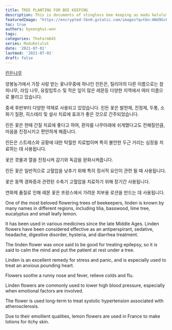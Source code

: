 ```yaml
---
title: TREE PLANTING FOR BEE KEEPING
description: This is documents of stingless bee keeping as madu kelulut
featuredImage: "https://encrypted-tbn0.gstatic.com/images?q=tbn:ANd9GcQhbAEGW6ogU9Vsd2Ml6wrwznbLwiCkn-m9r33LmJQpCx5Dl4xWiDIf2tf0p0kN1cBFziI&usqp=CAU"
toc: true
authors: byeonghui-won
tags:
categories: TheFarm845
series: MaduKelulut
date: '2021-07-01'
lastmod: '2021-07-01'
draft: false
---
```


[린든나무](https://upload.wikimedia.org/wikipedia/commons/thumb/8/8d/Tilia_tomentosa.jpg/330px-Tilia_tomentosa.jpg)

양봉농가에서 가장 사랑 받는 꽃나무중에 하나인 린든은, 틸리아의 다른 이름으로는 참 피나무, 라임 나무, 유칼립투스 및 작은 잎이 많은 레몬등 다양한 지역에서 여러 이름으로 불리고 있습니다. 

중세 후반부터 다양한 약제로 사용되고 있었습니다. 린든 꽃은 발한제, 진정제, 두통, 소화기 질환, 히스테리 및 설사 치료에 효과가 좋은 것으로 간주되었습니다. 

린든 꽃은 한때 간질 치료에 좋다고 하여, 환자를 나무아래에 쉬게했다고도 전해질만큼, 마음을 진정시키고 편안하게 해줍니다.

린든은 스트레스와 공황에 대한 탁월한 치료법이며 특히 불안한 두근 거리는 심장을 치료하는 데 사용됩니다.

꽃은 콧물과 열을 진정시켜 감기와 독감을 완화시켜줍니다.

린든 꽃은 일반적으로 고혈압을 낮추기 위해 특히 정서적 요인이 관련 될 때 사용됩니다.

꽃은 동맥 경화증과 관련된 수축기 고혈압을 치료하기 위해 장기간 사용됩니다.

연화제 품질로 인해 레몬 꽃은 프랑스에서 가려운 피부용 로션을 만드는 데 사용됩니다.


One of the most beloved flowering trees of beekeepers, linden is known by many names in different regions, including tilia, basswood, lime tree, eucalyptus and small leafy lemon.

It has been used in various medicines since the late Middle Ages. Linden flowers have been considered effective as an antiperspirant, sedative, headache, digestive disorder, hysteria, and diarrhea treatment.

The linden flower was once said to be good for treating epilepsy, so it is said to calm the mind and put the patient at rest under a tree.

Linden is an excellent remedy for stress and panic, and is especially used to treat an anxious pounding heart.

Flowers soothe a runny nose and fever, relieve colds and flu.

Linden flowers are commonly used to lower high blood pressure, especially when emotional factors are involved.

The flower is used long-term to treat systolic hypertension associated with atherosclerosis.

Due to their emollient qualities, lemon flowers are used in France to make lotions for itchy skin.
